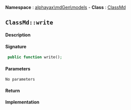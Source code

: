 **Namespace**  : [alphayax\mdGen\models](../__NAMESPACE__.md) -
**Class** : [ClassMd](__CLASS__.md)

## `ClassMd::write`

#### Description

> 

#### Signature

```php
 public function write();
```

#### Parameters

    No parameters

#### Return


#### Implementation

```php

```
